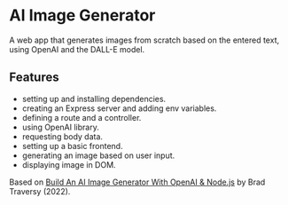 # AI Image Generator

A web app that generates images from scratch based on the entered text, using OpenAI and the DALL-E model.

## Features

- setting up and installing dependencies.
- creating an Express server and adding env variables.
- defining a route and a controller.
- using OpenAI library.
- requesting body data.
- setting up a basic frontend.
- generating an image based on user input.
- displaying image in DOM.

Based on [Build An AI Image Generator With OpenAI & Node.js](https://www.youtube.com/watch?v=fU4o_BKaUZE) by Brad Traversy (2022).
